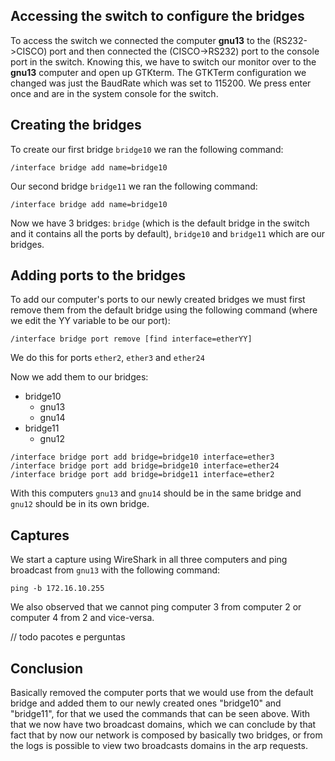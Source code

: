 ## Accessing the switch to configure the bridges

To access the switch we connected the computer **gnu13** to the (RS232->CISCO) port and then connected the (CISCO->RS232) port to the console port in the switch.
Knowing this, we have to switch our monitor over to the **gnu13** computer and open up GTKterm.
The GTKTerm configuration we changed was just the BaudRate which was set to 115200.
We press enter once and are in the system console for the switch.

## Creating the bridges

To create our first bridge `bridge10` we ran the following command:
```
/interface bridge add name=bridge10
```

Our second bridge `bridge11` we ran the following command:
```
/interface bridge add name=bridge10
```

Now we have 3 bridges: `bridge` (which is the default bridge in the switch and it contains all the ports by default), `bridge10` and `bridge11` which are our bridges.
## Adding ports to the bridges

To add our computer's ports to our newly created bridges we must first remove them from the default bridge using the following command (where we edit the YY variable to be our port):

```
/interface bridge port remove [find interface=etherYY]
```

We do this for ports `ether2`, `ether3` and `ether24`

Now we add them to our bridges:

- bridge10
	- gnu13
	- gnu14
- bridge11
	- gnu12

```
/interface bridge port add bridge=bridge10 interface=ether3
/interface bridge port add bridge=bridge10 interface=ether24
/interface bridge port add bridge=bridge11 interface=ether2
```

With this computers `gnu13` and `gnu14` should be in the same bridge and `gnu12` should be in its own bridge.

## Captures

We start a capture using WireShark in all three computers and ping broadcast from `gnu13` with the following command:

```
ping -b 172.16.10.255
```

We also observed that we cannot ping computer 3 from computer 2 or computer 4 from 2 and vice-versa.

// todo pacotes e perguntas

## Conclusion
Basically removed the computer ports that we would use from the default bridge and added them to our newly created ones "bridge10" and "bridge11", 
for that we used the commands that can be seen above. With that we now have two broadcast domains, which we can conclude by that fact that by now 
our network is composed by basically two bridges, or from the logs is possible to view two broadcasts domains in the arp requests.
